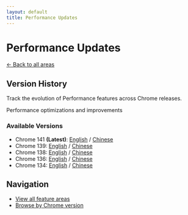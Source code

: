 ```yaml
---
layout: default
title: Performance Updates
---
```


# Performance Updates

[← Back to all areas](../index.html)

## Version History

Track the evolution of Performance features across Chrome releases.

Performance optimizations and improvements

### Available Versions

- Chrome 141 **(Latest)**: [English](./chrome-141-en.html) / [Chinese](./chrome-141-zh.html)
- Chrome 139: [English](./chrome-139-en.html) / [Chinese](./chrome-139-zh.html)
- Chrome 138: [English](./chrome-138-en.html) / [Chinese](./chrome-138-zh.html)
- Chrome 136: [English](./chrome-136-en.html) / [Chinese](./chrome-136-zh.html)
- Chrome 134: [English](./chrome-134-en.html) / [Chinese](./chrome-134-zh.html)

## Navigation

- [View all feature areas](../index.html)
- [Browse by Chrome version](../../versions/index.html)
